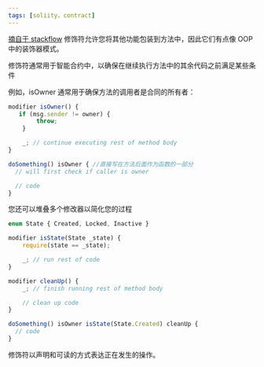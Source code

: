 ```yaml
---
tags: [soliity，contract]
---
```


[摘自于 stackflow](https://stackoverflow.com/questions/44982437/what-does-a-modifier-do-in-solidity)
修饰符允许您将其他功能包装到方法中，因此它们有点像 OOP 中的装饰器模式。

修饰符通常用于智能合约中，以确保在继续执行方法中的其余代码之前满足某些条件

例如，isOwner 通常用于确保方法的调用者是合同的所有者：

```js
modifier isOwner() {
   if (msg.sender != owner) {
        throw;
    }

    _; // continue executing rest of method body
}

doSomething() isOwner { //直接写在方法后面作为函数的一部分
  // will first check if caller is owner

  // code
}
```

您还可以堆叠多个修改器以简化您的过程

```js
enum State { Created, Locked, Inactive }

modifier isState(State _state) {
    require(state == _state);

    _; // run rest of code
}

modifier cleanUp() {
    _; // finish running rest of method body

    // clean up code
}

doSomething() isOwner isState(State.Created) cleanUp {
  // code
}
```

修饰符以声明和可读的方式表达正在发生的操作。

